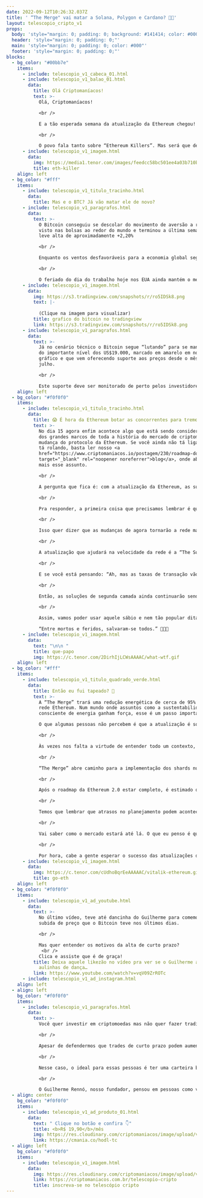 ```yaml
---
date: 2022-09-12T10:26:32.037Z
title: ' “The Merge" vai matar a Solana, Polygon e Cardano? 🔪🔪'
layout: telescopio_cripto_v1
props:
  body: 'style="margin: 0; padding: 0; background: #141414; color: #000"'
  header: 'style="margin: 0; padding: 0;"'
  main: 'style="margin: 0; padding: 0; color: #000"'
  footer: 'style="margin: 0; padding: 0;"'
blocks:
  - bg_color: "#00bb7e"
    items:
      - include: telescopio_v1_cabeca_01.html
      - include: telescopio_v1_balao_01.html
        data:
          title: Olá Criptomaníacos!
          text: >-
            Olá, Criptomaníacos! 

            <br />

            E a tão esperada semana da atualização da Ethereum chegou!

            <br />

            O povo fala tanto sobre “Ethereum Killers”. Mas será que dessa vez a “The Merge” elimina algum concorrente do mercado?
      - include: telescopio_v1_imagem.html
        data:
          img: https://media1.tenor.com/images/feedcc58bc501ee4a03b710b0c87ef8e/tenor.gif
          title: eth-killer
    align: left
  - bg_color: "#fff"
    items:
      - include: telescopio_v1_titulo_tracinho.html
        data:
          title: Mas e o BTC? Já vão matar ele de novo?
      - include: telescopio_v1_paragrafos.html
        data:
          text: >-
            O Bitcoin conseguiu se descolar do movimento de aversão a risco
            visto nas bolsas ao redor do mundo e terminou a última semana em
            leve alta de aproximadamente +2,20%

            <br />

            Enquanto os ventos desfavoráveis para a economia global seguem preocupando os investidores, com a interrupção do fornecimento de gás russo à Europa e a China voltando a impor Lockdowns nos últimos dias, os ativos de risco podem ficar sujeitos a novas quedas.

            <br />

            O feriado do dia do trabalho hoje nos EUA ainda mantém o mercado à vista fechado por lá, devendo retirar parte da liquidez também das criptomoedas e trazer falsos movimentos para aqueles que operam no curtíssimo prazo, exigindo cautela adicional.
      - include: telescopio_v1_imagem.html
        data:
          img: https://s3.tradingview.com/snapshots/r/ro5IDSk8.png
          text: |-
            
            (Clique na imagem para visualizar)
          title: grafico do bitcoin no tradingview
          link: https://s3.tradingview.com/snapshots/r/ro5IDSk8.png
      - include: telescopio_v1_paragrafos.html
        data:
          text: >-
            Já no cenário técnico o Bitcoin segue “lutando” para se manter acima
            do importante nível dos US$19.000, marcado em amarelo em nosso
            gráfico e que vem oferecendo suporte aos preços desde o mês de
            julho.

            <br />

            Este suporte deve ser monitorado de perto pelos investidores, pois sua eventual perda pode acelerar ainda mais o movimento de baixa visto ao longo do ano. 😱
    align: left
  - bg_color: "#f0f0f0"
    items:
      - include: telescopio_v1_titulo_tracinho.html
        data:
          title: 😱 É hora da Ethereum botar as concorrentes para tremer? 😱
          text: >-
            No dia 15 agora enfim acontece algo que está sendo considerado um
            dos grandes marcos de toda a história do mercado de criptomoedas: a
            mudança do protocolo da Ethereum. Se você ainda não tá ligado no que
            tá rolando, basta ler nosso <a
            href="https://www.criptomaniacos.io/postagem/230/roadmap-do-ethereum-conheca-o-the-merge-surge-verg"
            target="_blank" rel="noopener noreferrer">blog</a>, onde abordamos
            mais esse assunto.

            <br />

            A pergunta que fica é: com a atualização da Ethereum, as suas concorrentes podem cair no desuso? ❓❓

            <br />

            Pra responder, a primeira coisa que precisamos lembrar é que a “The Merge” é a primeira das principais atualizações da Ethereum 2.0. Seu foco é mudar o algoritmo de consenso da rede Ethereum do Proof-of-Work (PoW) para o Proof-of-Stake (PoS). Com isso, se reduzirá drasticamente o consumo de energia elétrica em sua Blockchain.

            <br />

            Isso quer dizer que as mudanças de agora tornarão a rede mais rápida e escalável de forma significativa. 

            <br />

            A atualização que ajudará na velocidade da rede é a “The Surge”, que deve acontecer no ano que vem. Nessa atualização veremos a implementação dos “Shardings”, que consiste na fragmentação da base de dados da Blockchain Ethereum.

            <br />

            E se você está pensando: “Ah, mas as taxas de transação vão cair, né?”... Sinto te decepcionar, mas o “The Merge” também não afeta diretamente nesse assunto.

            <br />

            Então, as soluções de segunda camada ainda continuarão sendo uma boa opção para transações mais rápidas e baratas. E, claro, concorrentes como Cardano e Solana vão continuar a comparar a velocidade e custo das transações para se posicionarem como as melhores opções.

            <br />

            Assim, vamos poder usar aquele sábio e nem tão popular ditado:

            “Entre mortos e feridos, salvaram-se todos.” 🤭🤭🤭
      - include: telescopio_v1_imagem.html
        data:
          text: "\n\n "
          title: que-papo
          img: https://c.tenor.com/2DirhIjLCWsAAAAC/what-wtf.gif
    align: left
  - bg_color: "#fff"
    items:
      - include: telescopio_v1_titulo_quadrado_verde.html
        data:
          title: Então eu fui tapeado? 🤔
          text: >-
            A “The Merge” trará uma redução energética de cerca de 95% para a
            rede Ethereum. Num mundo onde assuntos como a sustentabilidade e uso
            consciente de energia ganham força, esse é um passo importante.

            O que algumas pessoas não percebem é que a atualização é só um dos passos em direção à Ethereum 2.0. 

            <br />

            Às vezes nos falta a virtude de entender todo um contexto, invés de nos apegar a uma parte da história (parece até frase de biscoito chinês).

            <br />

            “The Merge” abre caminho para a implementação dos shards numa próxima atualização, como vimos. Aí sim, poderemos ver uma rede mais rápida e barata.

            <br />

            Após o roadmap da Ethereum 2.0 estar completo, é estimado que a rede poderá realizar até 100 mil transações por segundo. Com essa velocidade e taxas baratas, é bem possível que a Ethereum chame ainda mais a atenção para que aplicações descentralizadas sejam construídas em sua rede.

            <br />

            Temos que lembrar que atrasos no planejamento podem acontecer e não conseguimos cravar uma data para que a segunda versão da Ethereum esteja 100% ativa e operante. 

            <br />

            Vai saber como o mercado estará até lá. O que eu penso é que há espaço para mais plataformas de contratos inteligentes no mercado. Ethereum, Cardano, Polygon, Solana e quaisquer outras redes podem viver lado a lado sem que a “morte” de concorrentes seja a única opção. 

            <br />

            Por hora, cabe a gente esperar o sucesso das atualizações da Ethereum para ver como afetarão o universo cripto.
      - include: telescopio_v1_imagem.html
        data:
          img: https://c.tenor.com/cUdhoBqrEeAAAAAC/vitalik-ethereum.gif
          title: go-eth
    align: left
  - bg_color: "#f0f0f0"
    items:
      - include: telescopio_v1_ad_youtube.html
        data:
          text: >-
            No último vídeo, teve até dancinha do Guilherme para comemorar a
            subida de preço que o Bitcoin teve nos últimos dias.

            <br />

            Mas quer entender os motivos da alta de curto prazo?
             <br />
            Clica e assiste que é de graça!
          title: Deixa aquele likezão no vídeo pra ver se o Guilherme anima a pagar umas
            aulinhas de dança…
          link: https://www.youtube.com/watch?v=vqV09ZrROTc
      - include: telescopio_v1_ad_instagram.html
    align: left
  - align: left
    bg_color: "#f0f0f0"
    items:
      - include: telescopio_v1_paragrafos.html
        data:
          text: >-
            Você quer investir em criptomoedas mas não quer fazer trading?

            <br />

            Apesar de defendermos que trades de curto prazo podem aumentar sua rentabilidade, entendemos que nem todo mundo tem o tempo disponível pra operar.

            <br />

            Nesse caso, o ideal para essas pessoas é ter uma carteira bem fundamentada para o longo prazo, cujo objetivo seja acumular Bitcoins.

            <br />

            O Guilherme Rennó, nosso fundador, pensou em pessoas como você e decidiu criar a Carteira HODL, voltada para quem quer dar o primeiro passo no mercado cripto sem se preocupar em operar todo dia.
  - align: center
    bg_color: "#f0f0f0"
    items:
      - include: telescopio_v1_ad_produto_01.html
        data:
          text: " Clique no botão e confira 👇"
          title: <b>R$ 19,90</b>/mês
          img: https://res.cloudinary.com/criptomaniacos/image/upload/v1661372975/telescopio/produtos/logo_carteira_hodl_mhzjq6.png
          link: https://cmania.co/hodl-tc
  - align: left
    bg_color: "#f0f0f0"
    items:
      - include: telescopio_v1_imagem.html
        data:
          img: https://res.cloudinary.com/criptomaniacos/image/upload/v1662133224/telescopio/inscreva-se-telescopio.png
          link: https://criptomaniacos.com.br/telescopio-cripto
          title: inscreva-se no telescópio cripto
---
```

